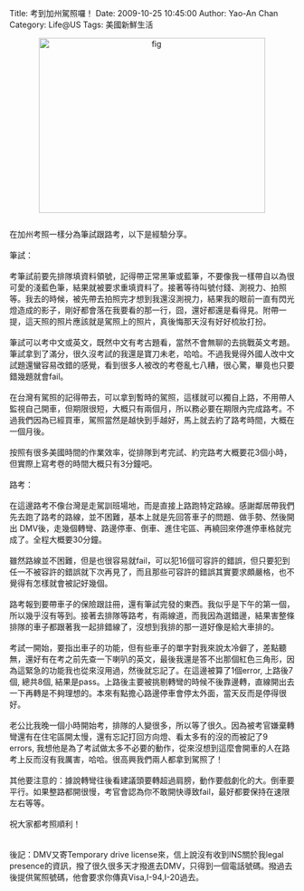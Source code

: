 Title: 考到加州駕照囉！
Date: 2009-10-25 10:45:00
Author: Yao-An Chan
Category: Life@US
Tags: 美國新鮮生活


<div class='post'>
<a href="http://4.bp.blogspot.com/_mvtDPM7iODU/SuS9is4Te2I/AAAAAAAAE58/W0N_I5d3csA/s1600-h/Picture+1.png"><img alt="fig" border="0" id="BLOGGER_PHOTO_ID_5396646657357216610" src="http://4.bp.blogspot.com/_mvtDPM7iODU/SuS9is4Te2I/AAAAAAAAE58/W0N_I5d3csA/s400/Picture+1.png" style="cursor: pointer; display: block; height: 309px; margin: 0px auto 10px; text-align: center; width: 400px;" /></a><br />在加州考照一樣分為筆試跟路考，以下是經驗分享。<br /><br />筆試：<br /><br />考筆試前要先排隊填資料領號，記得帶正常黑筆或藍筆，不要像我一樣帶自以為很可愛的淺藍色筆，結果就被要求重填資料了。接著等待叫號付錢、測視力、拍照等。我去的時候，被先帶去拍照完才想到我還沒測視力，結果我的眼前一直有閃光燈造成的影子，剛好都會落在我要看的那一行，囧，還好都還是看得見。附帶一提，這天照的照片應該就是駕照上的照片，真後悔那天沒有好好梳妝打扮。<br /><br />筆試可以考中文或英文，既然中文有考古題看，當然不會無聊的去挑戰英文考題。筆試拿到了滿分，很久沒考試的我還是寶刀未老，哈哈。不過我覺得外國人改中文試題還蠻容易改錯的感覺，看到很多人被改的考卷亂七八糟，很心驚，畢竟也只要錯幾題就會fail。<br /><br />在台灣有駕照的記得帶去，可以拿到暫時的駕照，這樣就可以獨自上路，不用帶人監視自己開車，但期限很短，大概只有兩個月，所以務必要在期限內完成路考。不過我們因為已經買車，駕照當然是越快到手越好，馬上就去約了路考時間，大概在一個月後。<br /><br />按照有很多美國時間的作業效率，從排隊到考完試、約完路考大概要花3個小時，但實際上寫考卷的時間大概只有3分鐘吧。<br /><br />路考：<br /><br />在這邊路考不像台灣是走駕訓班場地，而是直接上路跑特定路線。感謝鄰居帶我們先去跑了路考的路線，並不困難，基本上就是先回答車子的問題、做手勢、然後開出 DMV後，走幾個轉彎、路邊停車、倒車、進住宅區、再繞回來停進停車格就完成了。全程大概要30分鐘。<br /><br />雖然路線並不困難，但是也很容易就fail，可以犯16個可容許的錯誤，但只要犯到任一不被容許的錯誤就下次再見了，而且那些可容許的錯誤其實要求頗嚴格，也不覺得有怎樣就會被記好幾個。<br /><br />路考報到要帶車子的保險跟註冊，還有筆試完發的東西。我似乎是下午的第一個，所以幾乎沒有等到。接著去排隊等路考，有兩線道，而我因為選錯邊，結果害整條排隊的車子都跟著我一起排錯線了，沒想到我排的那一道好像是給大車排的。<br /><br />考試一開始，要指出車子的功能，但有些車子的單字對我來說太冷僻了，差點聽無，還好有在考之前先查一下喇叭的英文，最後我還是答不出那個紅色三角形，因為這緊急的功能我也從來沒用過，然後就忘記了。在這邊被算了1個error, 上路後7個, 總共8個, 結果是pass。上路後主要被挑剔轉彎的時候不後靠邊轉，直線開出去一下再轉是不夠理想的。本來有點擔心路邊停車會停太外面，當天反而是停得很好。<br /><br />老公比我晚一個小時開始考，排隊的人變很多，所以等了很久。因為被考官嫌棄轉彎還有在住宅區開太慢，還有忘記打回方向燈、看太多有的沒的而被記了9 errors, 我想他是為了考試做太多不必要的動作，從來沒想到這麼會開車的人在路考上反而沒有我厲害，哈哈。很高興我們兩人都拿到駕照了！<br /><br />其他要注意的：據說轉彎往後看建議頭要轉超過肩膀，動作要戲劇化的大。倒車要平行。如果整路都開很慢，考官會認為你不敢開快導致fail，最好都要保持在速限左右等等。<br /><br />祝大家都考照順利！<br /><br /><br />後記：DMV又寄Temporary drive license來，信上說沒有收到INS關於我legal presence的資訊，撥了很久很多天才撥進去DMV，只得到一個電話號碼。撥過去後提供駕照號碼，他會要求你傳真Visa,I-94,I-20過去。</div>
